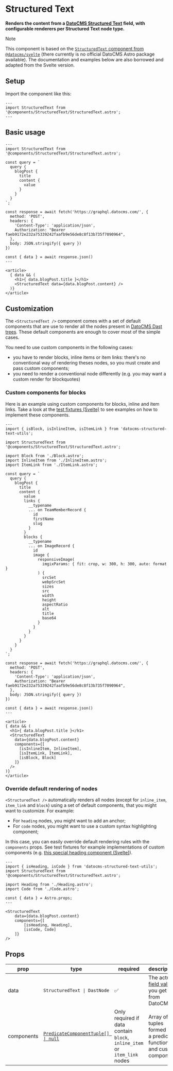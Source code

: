 # Structured Text

**Renders the content from a [DatoCMS Structured Text](https://www.datocms.com/docs/structured-text/dast) field, with configurable renderers per Structured Text node type.**

> [!NOTE]
> This component is based on the [`StructuredText` component from `@datocms/svelte`](https://github.com/types/datocms-svelte/tree/main/src/lib/components/StructuredText) (there currently is no official DatoCMS Astro package available). The documentation and examples below are also borrowed and adapted from the Svelte version.

## Setup

Import the component like this:

```astro
---
import StructuredText from '@components/StructuredText/StructuredText.astro';
---
```

## Basic usage
```astro
---
import StructuredText from '@components/StructuredText/StructuredText.astro';

const query = `
  query {
    blogPost {
      title
      content {
        value
      }
    }
  }
`;

const response = await fetch('https://graphql.datocms.com/', {
  method: 'POST',
  headers: {
    'Content-Type': 'application/json',
    Authorization: "Bearer faeb9172e232a75339242faafb9e56de8c8f13b735f7090964",
  },
  body: JSON.stringify({ query })
})

const { data } = await response.json()
---

<article>
  { data && (
    <h1>{ data.blogPost.title }</h1>
    <StructuredText data={data.blogPost.content} />
  )}
</article>
```

## Customization

The `<StructuredText />` component comes with a set of default components that are use to render all the nodes present in [DatoCMS Dast trees](https://www.datocms.com/docs/structured-text/dast). These default components are enough to cover most of the simple cases.

You need to use custom components in the following cases:

- you have to render blocks, inline items or item links: there's no conventional way of rendering theses nodes, so you must create and pass custom components;
- you need to render a conventional node differently (e.g. you may want a custom render for blockquotes)

### Custom components for blocks

Here is an example using custom components for blocks, inline and item links. Take a look at the [test fixtures (Svelte)](https://github.com/types/datocms-svelte/tree/main/src/lib/components/StructuredText/__tests__/__fixtures__) to see examples on how to implement these components.

```astro
---
import { isBlock, isInlineItem, isItemLink } from 'datocms-structured-text-utils';

import StructuredText from '@components/StructuredText/StructuredText.astro';

import Block from './Block.astro';
import InlineItem from './InlineItem.astro';
import ItemLink from './ItemLink.astro';

const query = `
  query {
    blogPost {
      title
      content {
        value
        links {
          __typename
          ... on TeamMemberRecord {
            id
            firstName
            slug
          }
        }
        blocks {
          __typename
          ... on ImageRecord {
            id
            image {
              responsiveImage(
                imgixParams: { fit: crop, w: 300, h: 300, auto: format }
              ) {
                srcSet
                webpSrcSet
                sizes
                src
                width
                height
                aspectRatio
                alt
                title
                base64
              }
            }
          }
        }
      }
    }
  }
`;

const response = await fetch('https://graphql.datocms.com/', {
  method: 'POST',
  headers: {
    'Content-Type': 'application/json',
    Authorization: "Bearer faeb9172e232a75339242faafb9e56de8c8f13b735f7090964",
  },
  body: JSON.stringify({ query })
})

const { data } = await response.json()
---

<article>
{ data && (
  <h1>{ data.blogPost.title }</h1>
  <StructuredText
    data={data.blogPost.content}
    components={[
      [isInlineItem, InlineItem],
      [isItemLink, ItemLink],
      [isBlock, Block]
    ]}
  />
)}
</article>
```

### Override default rendering of nodes

`<StructuredText />` automatically renders all nodes (except for `inline_item`, `item_link` and `block`) using a set of default components, that you might want to customize. For example:

- For `heading` nodes, you might want to add an anchor;
- For `code` nodes, you might want to use a custom syntax highlighting component;

In this case, you can easily override default rendering rules with the `components` props. See test fixtures for example implementations of custom components (e.g. [this special heading component (Svelte)](https://github.com/types/datocms-svelte/blob/main/src/lib/components/StructuredText/__tests__/__fixtures__/IncreasedLevelHeading.svelte)).

```astro
---
import { isHeading, isCode } from 'datocms-structured-text-utils';
import StructuredText from '@components/StructuredText/StructuredText.astro';

import Heading from './Heading.astro';
import Code from './Code.astro';

const { data } = Astro.props;
---

<StructuredText
	data={data.blogPost.content}
	components={[
		[isHeading, Heading],
		[isCode, Code]
	]}
/>
```

## Props

| prop | type | required | description | default |
| --- | --- | --- | --- | --- |
| data | `StructuredText \| DastNode` | :white_check_mark: | The actual [field value](https://www.datocms.com/docs/structured-text/dast) you get from DatoCMS | |
| components | [`PredicateComponentTuple[] \| null`](./StructuredText.d.ts) | Only required if data contain `block`, `inline_item` or `item_link` nodes | Array of tuples formed by a predicate function and custom component | `[]` |
